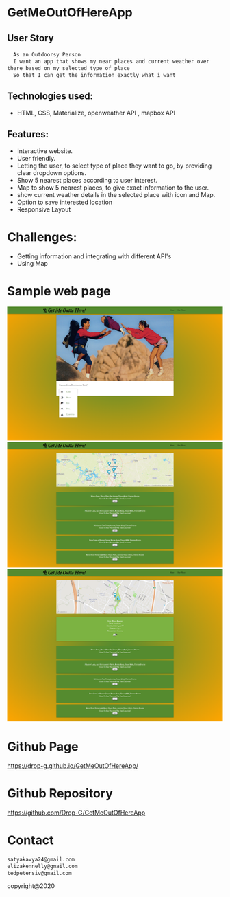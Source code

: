 # GetMeOutOfHereApp

## User Story
```
  As an Outdoorsy Person
  I want an app that shows my near places and current weather over there based on my selected type of place
  So that I can get the information exactly what i want
  ```

 ## Technologies used:
* HTML, CSS, Materialize, openweather API , mapbox API

## Features:
* Interactive website.
* User friendly.
* Letting the user, to select type of place they want to go, by providing clear dropdown options.
* Show 5 nearest places according to user interest.
* Map to show 5 nearest places, to give exact information to the user.
* show current weather details in the selected place with icon and Map.
* Option to save interested location
* Responsive Layout


# Challenges:
* Getting information and integrating with different API's
* Using Map

# Sample web page
![picture](assets/dev/gmoh.png)
![picture](assets/dev/mapandplaces.png)
![picture](assets/dev/weatherDetails.png)

# Github Page 
https://drop-g.github.io/GetMeOutOfHereApp/


# Github Repository
https://github.com/Drop-G/GetMeOutOfHereApp

# Contact 
```
satyakavya24@gmail.com
elizakennelly@gmail.com
tedpetersiv@gmail.com
```

copyright@2020

